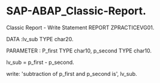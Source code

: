 # SAP-ABAP_Classic-Report.
Classic Report - Write Statement
REPORT ZPRACTICEVG01.

DATA :lv_sub TYPE char20.

PARAMETER : P_first TYPE char10,
            p_second TYPE char10.

lv_sub = p_first - p_second.

write: 'subtraction of p_first and p_second is', lv_sub.
